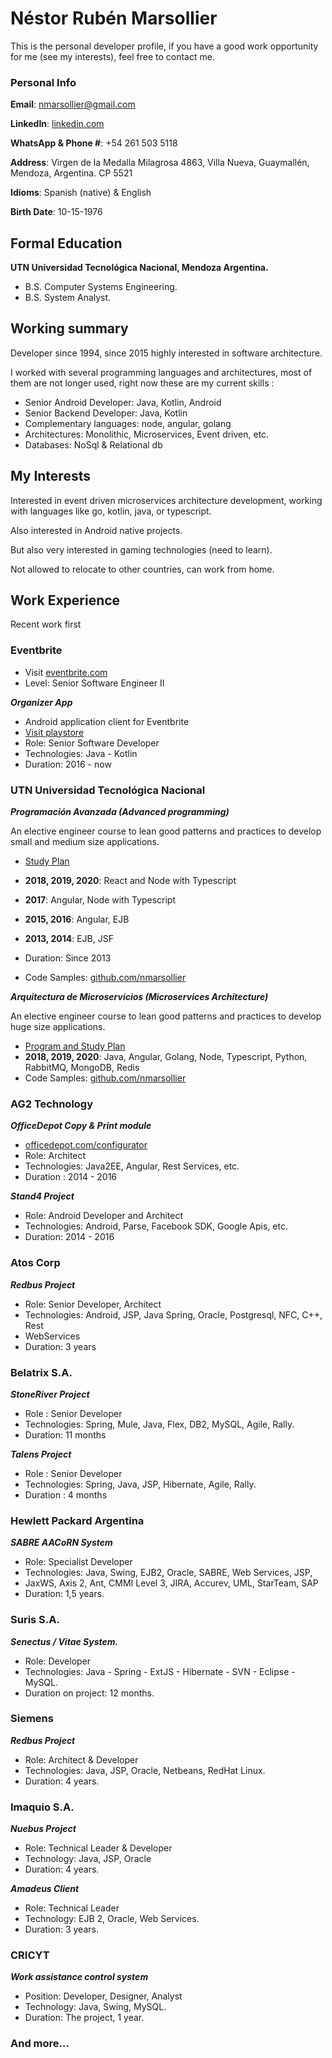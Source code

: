 # Néstor Rubén Marsollier

This is the personal developer profile, if you have a good work opportunity for me (see my interests), feel free to contact me.

### Personal Info

__Email__: nmarsollier@gmail.com

__LinkedIn__: [linkedin.com](https://www.linkedin.com/in/nestor-marsollier-a2006117
)

__WhatsApp & Phone #__: +54 261 503 5118

__Address__: Virgen de la Medalla Milagrosa 4863, Villa Nueva, Guaymallén, Mendoza,  Argentina. CP 5521

__Idioms__: Spanish (native) & English

__Birth Date__: 10-15-1976

## Formal Education

__UTN Universidad Tecnológica Nacional, Mendoza Argentina.__

- B.S. Computer Systems Engineering.
- B.S. System Analyst.


## Working summary

Developer since 1994, since 2015 highly interested in software architecture.

I worked with several programming languages and architectures, most of them are not longer used, right now these are my current skills :

- Senior Android Developer: Java, Kotlin, Android
- Senior Backend Developer: Java, Kotlin
- Complementary languages: node, angular, golang
- Architectures: Monolithic, Microservices, Event driven, etc.
- Databases: NoSql & Relational db

## My Interests

Interested in event driven microservices architecture development, working with languages like go, kotlin, java, or typescript.

Also interested in Android native projects.

But also very interested in gaming technologies (need to learn).

Not allowed to relocate to other countries, can work from home.

## __Work Experience__

Recent work first

### Eventbrite

- Visit [eventbrite.com](https://www.eventbrite.com/)
- Level: Senior Software Engineer II

___Organizer App___

- Android application client for Eventbrite
- [Visit playstore](https://play.google.com/store/apps/details?id=com.eventbrite.organizer)
- Role: Senior Software Developer
- Technologies: Java - Kotlin
- Duration: 2016 - now

### UTN Universidad Tecnológica Nacional

___Programación Avanzada (Advanced programming)___

An elective engineer course to lean good patterns and practices to develop small and medium size applications.

- [Study Plan](http://www.frm.utn.edu.ar/index.php?option=com_content&view=article&id=262&Itemid=579)

- __2018, 2019, 2020__: React and Node with Typescript
- __2017__: Angular, Node with Typescript
- __2015, 2016__: Angular, EJB
- __2013, 2014__: EJB, JSF

- Duration: Since 2013
- Code Samples: [github.com/nmarsollier](https://github.com/nmarsollier/)

___Arquitectura de Microservicios (Microservices Architecture)___

An elective engineer course to lean good patterns and practices to develop huge size applications.

- [Program and Study Plan](http://www.frm.utn.edu.ar/index.php?option=com_content&view=article&id=262&Itemid=579)
- __2018, 2019, 2020__: Java, Angular, Golang, Node, Typescript, Python, RabbitMQ, MongoDB, Redis
- Code Samples:  [github.com/nmarsollier](https://github.com/nmarsollier/)

### AG2 Technology

___OfficeDepot Copy & Print module___
- [officedepot.com/configurator](http://www.officedepot.com/configurator/pod/#/product/copiesAndFlyers)
- Role: Architect
- Technologies: Java2EE, Angular, Rest Services, etc.
- Duration : 2014 - 2016

___Stand4 Project___

- Role: Android Developer and Architect
- Technologies: Android, Parse, Facebook SDK, Google Apis, etc.
- Duration: 2014 - 2016

### Atos Corp

___Redbus Project___

- Role: Senior Developer, Architect
- Technologies: Android, JSP, Java Spring, Oracle, Postgresql, NFC, C++, Rest
- WebServices
- Duration: 3 years

### Belatrix S.A.

___StoneRiver Project___

- Role : Senior Developer
- Technologies: Spring, Mule, Java, Flex, DB2, MySQL, Agile, Rally.
- Duration: 11 months

___Talens Project___

- Role : Senior Developer
- Technologies: Spring, Java, JSP, Hibernate, Agile, Rally.
- Duration : 4 months

### Hewlett Packard Argentina

___SABRE AACoRN System___

- Role: Specialist Developer
- Technologies: Java, Swing, EJB2, Oracle, SABRE, Web Services, JSP,
- JaxWS, Axis 2, Ant, CMMI Level 3, JIRA, Accurev, UML, StarTeam, SAP
- Duration: 1,5 years.

### Suris S.A.

___Senectus / Vitae System.___

- Role: Developer
- Technologies: Java - Spring - ExtJS - Hibernate - SVN - Eclipse - MySQL.
- Duration on project: 12 months.

### Siemens

___Redbus Project___

- Role: Architect & Developer
- Technologies: Java, JSP, Oracle, Netbeans, RedHat Linux.
- Duration: 4 years.

### Imaquio S.A.

___Nuebus Project___

- Role: Technical Leader & Developer
- Technology: Java, JSP, Oracle
- Duration: 4 years.

___Amadeus Client___

- Role: Technical Leader
- Technology: EJB 2, Oracle, Web Services.
- Duration: 3 years.

### CRICYT

___Work assistance control system___

- Position: Developer, Designer, Analyst
- Technology: Java, Swing, MySQL.
- Duration: The project, 1 year.

### And more...